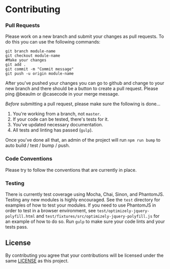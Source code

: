 # Contributing

### Pull Requests

Please work on a new branch and submit your changes as pull requests. To do this you can use the following commands:

```shell
git branch module-name
git checkout module-name
#Make your changes
git add .
git commit -m "Commit message"
git push -u origin module-name
```

After you've pushed your changes you can go to github and change to your new branch and there should be a button to create a pull request. Please ping @beaulm or @casecode in your merge message.

*Before* submitting a pull request, please make sure the following is done…

1. You're working from a branch, not `master`.
2. If your code can be tested, there's tests for it.
3. You've updated necessary documentation.
4. All tests and linting has passed (`gulp`).

Once you've done all that, an admin of the project will run `npm run bump` to auto build / test / bump / push.

### Code Conventions

Please try to follow the conventions that are currently in place.

### Testing

There is currently test coverage using Mocha, Chai, Sinon, and PhantomJS.
Testing any new modules is highly encouraged. See the `test` directory for
examples of how to test your modules. If you need to use PhantomJS in order
to test in a browser environment, see `test/optimizely-jquery-polyfill.html` and
`test/fixtures/src/optimizely-jquery-polyfill.js` for an example of how to do so.
Run `gulp` to make sure your code lints and your tests pass.

## License

By contributing you agree that your contributions will be licensed under the same [LICENSE](LICENSE) as this project.
